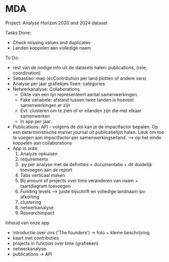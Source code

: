 # MDA
Project: Analyse Horizon 2020 and 2024 dataset

Tasks Done: 
- Check missing values and duplicates 
- Landen koppelen aan volledige naam 

To Do: 
- rest van de nodige info uit de datasets halen: publications, (role, coordination)
- Sebastian: map (ecContribution per land plotten of andere vars)
- Analyse per jaar grafiekjes fixen: categories
- Netwerkanalyse: Collaborations 
    - Dikte van een lijn representeert aantal samenwerkingen 
    - Fake variabele: afstand tussen twee landen is hoeveel samenwerkingen er zijn 
    - Evt: clusteren om te zien of er eilanden zijn die met elkaar samenwerken
    - In app per jaar. 
 - Publications: API - volgens de doi kan je de impactfactor bepalen. Op een deterministische manier journal uit publicatielijst halen. Leuk om toe te voegen aan impactfactor per samenwerkingseiland. 
    --> op het einde koppelen aan collaborations 
- App in orde: 
    1) Analyze opkuisen 
    2) requirements 
    3) .py per analyse met de definities + documentatie + dit duidelijk toevoegen aan de report 
    4) Tabs verticaal maken 
    4) Bij amount of projects over time veranderen van naam + taartdiagram toevoegen 
    6) Funding levels --> juiste bijschrift en volledige landnaam ipv afkorting 
    7) clustering 
    9) netwerkanalyse 
    10) Researchimpact 


Inhoud van onze app 
- introductie over ons ('The founders') -> foto + kleine beschrijving
- kaart met contributies 
- projects in function over time (grafieken)
- netwerkanalyse 
- publications -> API 